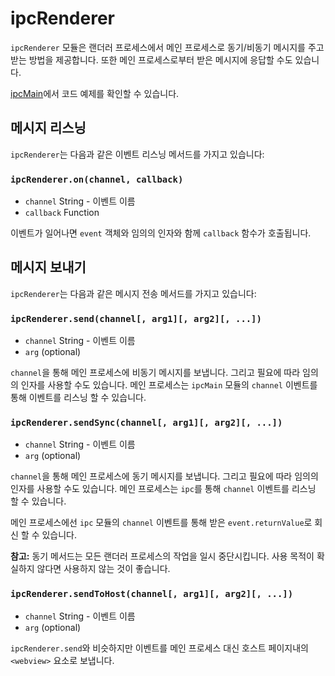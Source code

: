 ﻿# ipcRenderer

`ipcRenderer` 모듈은 랜더러 프로세스에서 메인 프로세스로 동기/비동기 메시지를 주고 받는 방법을 제공합니다.
또한 메인 프로세스로부터 받은 메시지에 응답할 수도 있습니다.

[ipcMain](ipc-main.md)에서 코드 예제를 확인할 수 있습니다.

## 메시지 리스닝

`ipcRenderer`는 다음과 같은 이벤트 리스닝 메서드를 가지고 있습니다:

### `ipcRenderer.on(channel, callback)`

* `channel` String - 이벤트 이름
* `callback` Function

이벤트가 일어나면 `event` 객체와 임의의 인자와 함께 `callback` 함수가 호출됩니다.

## 메시지 보내기

`ipcRenderer`는 다음과 같은 메시지 전송 메서드를 가지고 있습니다:

### `ipcRenderer.send(channel[, arg1][, arg2][, ...])`

* `channel` String - 이벤트 이름
* `arg` (optional)

`channel`을 통해 메인 프로세스에 비동기 메시지를 보냅니다. 그리고 필요에 따라 임의의 인자를 사용할 수도 있습니다.
메인 프로세스는 `ipcMain` 모듈의 `channel` 이벤트를 통해 이벤트를 리스닝 할 수 있습니다.

### `ipcRenderer.sendSync(channel[, arg1][, arg2][, ...])`

* `channel` String - 이벤트 이름
* `arg` (optional)

`channel`을 통해 메인 프로세스에 동기 메시지를 보냅니다. 그리고 필요에 따라 임의의 인자를 사용할 수도 있습니다.
메인 프로세스는 `ipc`를 통해 `channel` 이벤트를 리스닝 할 수 있습니다.

메인 프로세스에선 `ipc` 모듈의 `channel` 이벤트를 통해 받은 `event.returnValue`로 회신 할 수 있습니다.

__참고:__ 동기 메서드는 모든 랜더러 프로세스의 작업을 일시 중단시킵니다. 사용 목적이 확실하지 않다면 사용하지 않는 것이 좋습니다.

### `ipcRenderer.sendToHost(channel[, arg1][, arg2][, ...])`

* `channel` String - 이벤트 이름
* `arg` (optional)

`ipcRenderer.send`와 비슷하지만 이벤트를 메인 프로세스 대신 호스트 페이지내의 `<webview>` 요소로 보냅니다.
